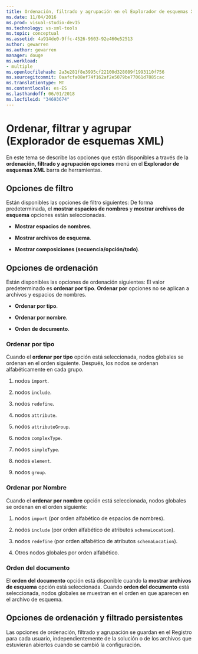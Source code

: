 ```yaml
---
title: Ordenación, filtrado y agrupación en el Explorador de esquemas XML
ms.date: 11/04/2016
ms.prod: visual-studio-dev15
ms.technology: vs-xml-tools
ms.topic: conceptual
ms.assetid: 4a914de0-9ffc-4526-9603-92e460e52513
author: gewarren
ms.author: gewarren
manager: douge
ms.workload:
- multiple
ms.openlocfilehash: 2a3e281f8e3995cf22100d328089f1993110f756
ms.sourcegitcommit: 0aafcfa08ef74f162af2e5079be77061d7885cac
ms.translationtype: MT
ms.contentlocale: es-ES
ms.lasthandoff: 06/01/2018
ms.locfileid: "34693674"
---
```

# <a name="sorting-filtering-and-grouping-xml-schema-explorer"></a>Ordenar, filtrar y agrupar (Explorador de esquemas XML)

En este tema se describe las opciones que están disponibles a través de la **ordenación, filtrado y agrupación opciones** menú en el **Explorador de esquemas XML** barra de herramientas.

## <a name="filter-options"></a>Opciones de filtro

 Están disponibles las opciones de filtro siguientes: De forma predeterminada, el **mostrar espacios de nombres** y **mostrar archivos de esquema** opciones están seleccionadas.

-   **Mostrar espacios de nombres**.

-   **Mostrar archivos de esquema**.

-   **Mostrar composiciones (secuencia/opción/todo)**.

## <a name="sorting-options"></a>Opciones de ordenación

 Están disponibles las opciones de ordenación siguientes: El valor predeterminado es **ordenar por tipo**. **Ordenar por** opciones no se aplican a archivos y espacios de nombres.

-   **Ordenar por tipo**.

-   **Ordenar por nombre**.

-   **Orden de documento**.

### <a name="sort-by-type"></a>Ordenar por tipo

 Cuando el **ordenar por tipo** opción está seleccionada, nodos globales se ordenan en el orden siguiente. Después, los nodos se ordenan alfabéticamente en cada grupo.

1.  nodos `import`.

2.  nodos `include`.

3.  nodos `redefine`.

4.  nodos `attribute`.

5.  nodos `attributeGroup`.

6.  nodos `complexType`.

7.  nodos `simpleType`.

8.  nodos `element`.

9. nodos `group`.

### <a name="sort-by-name"></a>Ordenar por Nombre

 Cuando el **ordenar por nombre** opción está seleccionada, nodos globales se ordenan en el orden siguiente:

1.  nodos `import` (por orden alfabético de espacios de nombres).

2.  nodos `include` (por orden alfabético de atributos `schemaLocation`).

3.  nodos `redefine` (por orden alfabético de atributos `schemaLocation`).

4.  Otros nodos globales por orden alfabético.

### <a name="document-order"></a>Orden del documento

 El **orden del documento** opción está disponible cuando la **mostrar archivos de esquema** opción está seleccionada. Cuando **orden del documento** está seleccionada, nodos globales se muestran en el orden en que aparecen en el archivo de esquema.

## <a name="persisting-sortfilter-options"></a>Opciones de ordenación y filtrado persistentes

 Las opciones de ordenación, filtrado y agrupación se guardan en el Registro para cada usuario, independientemente de la solución o de los archivos que estuvieran abiertos cuando se cambió la configuración.